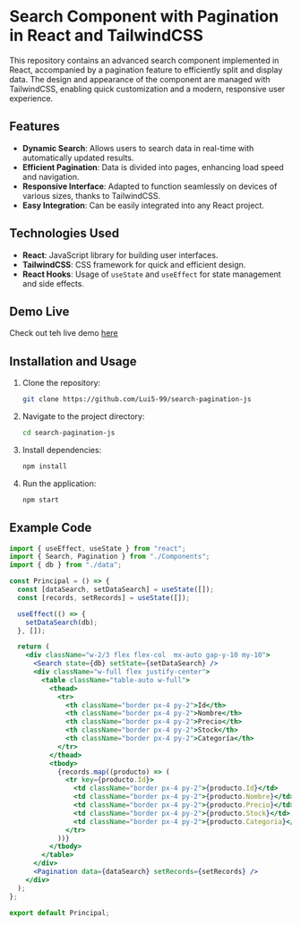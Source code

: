 # Search Component with Pagination in React and TailwindCSS

This repository contains an advanced search component implemented in React, accompanied by a pagination feature to efficiently split and display data. The design and appearance of the component are managed with TailwindCSS, enabling quick customization and a modern, responsive user experience.

## Features

- **Dynamic Search**: Allows users to search data in real-time with automatically updated results.
- **Efficient Pagination**: Data is divided into pages, enhancing load speed and navigation.
- **Responsive Interface**: Adapted to function seamlessly on devices of various sizes, thanks to TailwindCSS.
- **Easy Integration**: Can be easily integrated into any React project.

## Technologies Used

- **React**: JavaScript library for building user interfaces.
- **TailwindCSS**: CSS framework for quick and efficient design.
- **React Hooks**: Usage of `useState` and `useEffect` for state management and side effects.

## Demo Live

Check out teh live demo [here](https://search-pagination-js.netlify.app/)

## Installation and Usage

1. Clone the repository:
   ```bash
   git clone https://github.com/Lui5-99/search-pagination-js
   ```
2. Navigate to the project directory:
   ```bash
   cd search-pagination-js
   ```
3. Install dependencies:
   ```bash
   npm install
   ```
4. Run the application:
   ```bash
   npm start
   ```

## Example Code

```jsx
import { useEffect, useState } from "react";
import { Search, Pagination } from "./Components";
import { db } from "./data";

const Principal = () => {
  const [dataSearch, setDataSearch] = useState([]);
  const [records, setRecords] = useState([]);

  useEffect(() => {
    setDataSearch(db);
  }, []);

  return (
    <div className="w-2/3 flex flex-col  mx-auto gap-y-10 my-10">
      <Search state={db} setState={setDataSearch} />
      <div className="w-full flex justify-center">
        <table className="table-auto w-full">
          <thead>
            <tr>
              <th className="border px-4 py-2">Id</th>
              <th className="border px-4 py-2">Nombre</th>
              <th className="border px-4 py-2">Precio</th>
              <th className="border px-4 py-2">Stock</th>
              <th className="border px-4 py-2">Categoría</th>
            </tr>
          </thead>
          <tbody>
            {records.map((producto) => (
              <tr key={producto.Id}>
                <td className="border px-4 py-2">{producto.Id}</td>
                <td className="border px-4 py-2">{producto.Nombre}</td>
                <td className="border px-4 py-2">{producto.Precio}</td>
                <td className="border px-4 py-2">{producto.Stock}</td>
                <td className="border px-4 py-2">{producto.Categoria}</td>
              </tr>
            ))}
          </tbody>
        </table>
      </div>
      <Pagination data={dataSearch} setRecords={setRecords} />
    </div>
  );
};

export default Principal;
```
